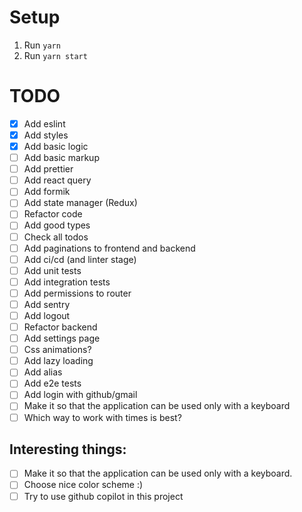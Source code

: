 # Setup
1. Run `yarn`
2. Run `yarn start`


# TODO
- [x] Add eslint
- [x] Add styles
- [x] Add basic logic
- [ ] Add basic markup
- [ ] Add prettier
- [ ] Add react query
- [ ] Add formik
- [ ] Add state manager (Redux)
- [ ] Refactor code
- [ ] Add good types
- [ ] Check all todos
- [ ] Add paginations to frontend and backend
- [ ] Add ci/cd (and linter stage)
- [ ] Add unit tests
- [ ] Add integration tests
- [ ] Add permissions to router
- [ ] Add sentry
- [ ] Add logout
- [ ] Refactor backend
- [ ] Add settings page
- [ ] Css animations?
- [ ] Add lazy loading
- [ ] Add alias
- [ ] Add e2e tests
- [ ] Add login with github/gmail
- [ ] Make it so that the application can be used only with a keyboard
- [ ] Which way to work with times is best?

## Interesting things:
- [ ] Make it so that the application can be used only with a keyboard.
- [ ] Choose nice color scheme :)
- [ ] Try to use github copilot in this project 
